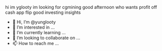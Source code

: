 hi im yglooty im looking for cgmining
good afternoon who wants profit off cash app flip
good investing insights
- 👋 Hi, I’m @yunglooty
- 👀 I’m interested in ...
- 🌱 I’m currently learning ...
- 💞️ I’m looking to collaborate on ...
- 📫 How to reach me ...

<!---
yunglooty/yunglooty is a ✨ special ✨ repository because its `README.md` (this file) appears on your GitHub profile.
You can click the Preview link to take a look at your changes.
--->
